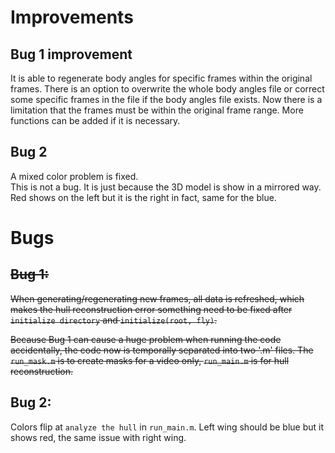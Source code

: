 # Improvements
## Bug 1 improvement
It is able to regenerate body angles for specific frames within the original frames. There is an option to overwrite the whole body angles file or correct some specific frames in the file if the body angles file exists.
Now there is a limitation that the frames must be within the original frame range. More functions can be added if it is necessary.

## Bug 2
A mixed color problem is fixed.  
This is not a bug. It is just because the 3D model is show in a mirrored way. Red shows on the left but it is the right in fact, same for the blue. 

# Bugs
## ~~Bug 1:~~
~~When generating/regenerating new frames, all data is refreshed, which makes the hull reconstruction error
something need to be fixed after ```initialize directory``` and ```initialize(root, fly)```.~~
  
~~Because Bug 1 can cause a huge problem when running the code accidentally, the code now is temporally separated into two '.m' files.
The ```run_mask.m``` is to create masks for a video only, ```run_main.m``` is for hull reconstruction.~~

## Bug 2: 
Colors flip at ```analyze the hull``` in ```run_main.m```. Left wing should be blue but it shows red, the same issue with right wing.